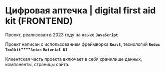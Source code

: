 # Цифровая аптечка | digital first aid kit (FRONTEND)

Проект, реализован в 2023 году на языке **`JavaScript`**

Проект написан с использованием фреймворка **`React`**, технологий **`Redux Toolkit`****`Axios`** **`Material UI`** 

Клиентская часть проекта включает в себя хранилище данных, компоненты, страницы сайта.
